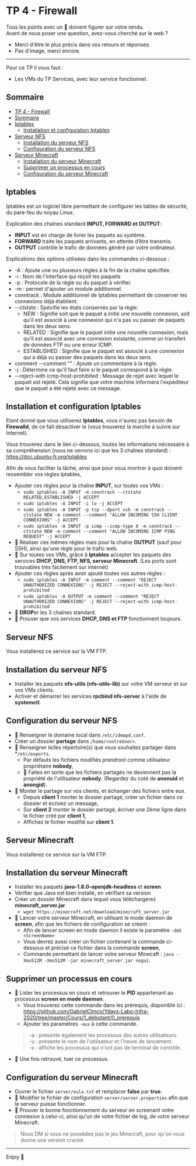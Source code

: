 # TP 4 - Firewall

Tous les points avec un 👀 doivent figurer sur votre rendu.  
Avant de nous poser une question, avez-vous cherché sur le web ?  

- Merci d'être le plus précis dans vos retours et réponses.
- Pas d'image, merci encore.

---

Pour ce TP il vous faut :

- Les VMs du TP Services, avec leur service fonctionnel.

## Sommaire

- [TP 4 - Firewall](#tp-4---firewall)
- [Sommaire](#sommaire)
- [Iptables](#Iptables)
  - [Installation et configuration Iptables](#installation-et-configuration-iptables)
- [Serveur NFS](#serveur-nfs)
  - [Installation du serveur NFS](#installation-du-serveur-nfs)
  - [Configuration du serveur NFS](#configuration-du-serveur-nfs)
- [Serveur Minecraft](#serveur-minecraft)
  - [Installation du serveur Minecraft](#installation-du-serveur-minecraft)
  - [Supprimer un processus en cours](#supprimer-un-processus-en-cours)
  - [Configuration du serveur Minecraft](#configuration-du-serveur-minecraft)

## Iptables

Iptables est un logiciel libre permettant de configurer les tables de sécurité, du pare-feu du noyau Linux.

Explication des chaînes standard **INPUT, FORWARD et OUTPUT**:

- **INPUT** est en charge de livrer les paquets au système.
- **FORWARD** traite les paquets arrivants, en attente d’être transmis.
- **OUTPUT** contrôle le trafic de données généré par votre ordinateur.

Explications des options utilisées dans les commandes ci-dessous :

- -A : Ajoute une ou plusieurs règles à la fin de la chaîne spécifiée.
- -i : Nom de l'interface qui reçoit les paquets
- -p : Protocole de la règle ou du paquet à vérifier.
- -m : permet d'ajouter un module additionnel.
- conntrack : Module additionnel de Iptables permettant de conserver les connexions déjà établient.
- --ctstate : Spécifie les états consernés par la règle.
  - NEW : Signifie soit que le paquet a initié une nouvelle connexion, soit qu'il est associé à une connexion qui n'a pas vu passer de paquets dans les deux sens.
  - RELATED : Signifie que le paquet initie une nouvelle connexion, mais qu'il est associé avec une connexion existante, comme un transfert de données FTP ou une erreur ICMP.
  - ESTABLISHED : Signifie que le paquet est associé à une connexion qui a déjà vu passer des paquets dans les deux sens.
- comment --comment "" : Ajoute un commentaire à la règle.
- -j : Détermine ce qu'il faut faire si le paquet correspond à la règle.
- --reject-with icmp-host-prohibited : Message de rejet avec lequel le paquet est rejeté. Cela signifie que votre machine informera l'expéditeur que le paquet a été rejeté avec ce message.

## Installation et configuration Iptables

Etant donné que vous utiliserez **Iptables**, vous n'aurez pas besoin de **Firewalld**, de ce fait désactiver le (vous trouverez la marche à suivre sur Internet).

Vous trouverez dans le lien ci-dessous, toutes les informations nécessaire à sa compréhension (nous ne verrons ici que les 3 chaînes standard) : <https://doc.ubuntu-fr.org/iptables>

Afin de vous faciliter la tâche, ainsi que pour vous montrer à quoi doivent ressembler vos règles Iptables,

- Ajouter ces règles pour la chaîne **INPUT**, sur toutes vos VMs :
  - `sudo iptables -A INPUT -m conntrack --ctstate RELATED,ESTABLISHED -j ACCEPT`
  - `sudo iptables -A INPUT -i lo -j ACCEPT`
  - `sudo iptables -A INPUT -p tcp --dport ssh -m conntrack --ctstate NEW -m comment --comment "ALLOW INCOMING SSH CLIENT CONNEXIONS" -j ACCEPT`
  - `sudo iptables -A INPUT -p icmp --icmp-type 8 -m conntrack --ctstate NEW -m comment --comment "ALLOW INCOMING ICMP PING REQUEST" -j ACCEPT`
- 👀 Réaliser ces mêmes règles mais pour la chaîne **OUTPUT** (sauf pour SSH), ainsi qu'une règle pour le trafic web.
- 👀 Sur toutes vos VMs, grâce à **Iptables** accepter les paquets des services **DHCP, DNS, FTP, NFS, serveur Minecraft**. (Les ports sont trouvables très facilement sur internet)
- Ajouter ces règles après avoir ajouté toutes vos autres règles :
  - `sudo iptables -A INPUT -m comment --comment "REJECT UNAUTHORIZED CONNEXIONS" -j REJECT --reject-with icmp-host-prohibited`
  - `sudo iptables -A OUTPUT -m comment --comment "REJECT UNAUTHORIZED CONNEXIONS" -j REJECT --reject-with icmp-host-prohibited`
- 👀 **DROP**er les 3 chaînes standard.
- 👀 Prouver que vos services **DHCP, DNS et FTP** fonctionnent toujours.

## Serveur NFS

Vous installerez ce service sur la VM FTP.

## Installation du serveur NFS

- Installer les paquets **nfs-utils (nfs-utils-lib)** sur votre VM serveur et sur vos VMs clients.
- Activer et démarrer les services **rpcbind nfs-server** à l'aide de **systemctl**.

## Configuration du serveur NFS

- 👀 Renseigner le domaine local dans `/etc/idmapd.conf`.
- Créer un dossier **partage** dans `/home/<votreUser>`.
- 👀 Renseigner le/les répertoire(s) que vous souhaitez partager dans *`/etc/exports`.
  - Par défauts les fichiers modifiés prendront comme utilisateur propriétaire **nobody**,
  - 👀 Faites en sorte que les fichiers partagés ne deviennent pas la propriété de l'utilisateur **nobody**. (Regardez du coté de **anonuid** et **anongid**).
- 👀 Monter le partage sur vos clients, et échanger des fichiers entre eux.
  - Depuis **client 1** monter le dossier partagé, créer un fichier dans ce dossier et écrivez un message,
  - Sur **client 2** monter le dossier partagé, écriver une 2ème ligne dans le fichier créé par **client 1**,
  - Affichez le fichier modifié sur **client 1**.

## Serveur Minecraft

Vous installerez ce service sur la VM FTP.

## Installation du serveur Minecraft

- Installer les paquets **java-1.8.0-openjdk-headless** et **screen**
- Vérifier que Java est bien installé, en vérifiant sa version
- Créer un dossier Minecraft dans lequel vous téléchargerez **minecraft_server.jar**
  - `wget https://minecraft.net/download/minecraft_server.jar`
- 👀 Lancer votre serveur Minecraft, en utilisant le mode daemon de **screen**, afin que les fichiers de configuration se créent :
  - Afin de lancer screen en mode daemon il existe le paramètre `-dmS <ScreenName>`
  - Vous devrez aussi créer un fichier contenant la commande ci-dessous et précisé ce fichier dans la commande **screen**,
  - Commande permettant de lancer votre serveur Minecaft : `java -Xmx512M -Xms512M -jar minecraft_server.jar nogui`.

## Supprimer un processus en cours

- 👀 Lister les processus en cours et retrouver le **PID** appartenant au processus **screen en mode daemon**.
  - Vous trouverez cette commande dans les prérequis, disponible ici : <https://github.com/GabrielClmcn/Ydays-Labo-Infra-2020/tree/master/Cours/1_debutant/0_prerequis>
  - Ajouter les paramètres `-aux` à cette commande.
  > -a : présente également les processus des autres utilisateurs.\
  > -u : présente le nom de l'utilisateur et l'heure de lancement.\
  > -x : affiche les processus qui n'ont pas de terminal de contrôle.
- 👀 Une fois retrouvé, tuer ce processus.

## Configuration du serveur Minecraft

- Ouvrer le fichier `server/eula.txt` et remplacer **false** par **true**.
- 👀 Modifier le fichier de configuration `server/server.properties` afin que le serveur puisse fonctionner.
- 👀 Prouver le bonne fonctionnement du serveur en screenant votre connexion à celui-ci, ainsi qu'un de votre fichier de log, de votre serveur Minecraft.

> Nous DM si vous ne possédez pas le jeu Minecraft, pour qu'on vous donne une version cracké.
---

Enjoy 🎉
